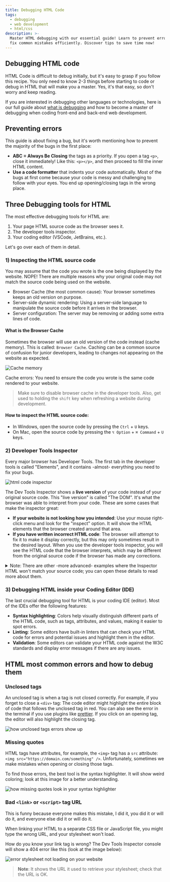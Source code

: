 ```yaml
---
title: Debugging HTML Code
tags:
  - debugging
  - web development
  - html/css
description: >-
  Master HTML debugging with our essential guide! Learn to prevent errors and
  fix common mistakes efficiently. Discover tips to save time now!
---
```

## Debugging HTML code

HTML Code is difficult to debug initially, but it's easy to grasp if you follow this recipe. You only need to know 2-3 things before starting to code or debug in HTML that will make you a master. Yes, it's that easy, so don't worry and keep reading.

If you are interested in debugging other languages or technologies, here is our full guide about [what is debugging](https://4geeks.com/lesson/what-is-debugging-code) and how to become a master of debugging when coding front-end and back-end web development.

## Preventing errors

This guide is about fixing a bug, but it's worth mentioning how to prevent the majority of the bugs in the first place:
+ **ABC = Always Be Closing** the tags as a priority. If you open a tag `<p>`, close it immediately! Like this: `<p></p>`, and then proceed to fill the inner HTML content.
+ **Use a code formatter** that indents your code automatically. Most of the bugs at first come because your code is messy and challenging to follow with your eyes. You end up opening/closing tags in the wrong place.

## Three Debugging tools for HTML

The most effective debugging tools for HTML are: 
1. Your page HTML source code as the browser sees it.
2. The developer tools inspector.
3. Your coding editor (VSCode, JetBrains, etc.).

Let's go over each of them in detail.

### 1) Inspecting the HTML source code

You may assume that the code you wrote is the one being displayed by the website. NOPE! There are multiple reasons why your original code may not match the source code being used on the website.

+ Browser Cache (the most common cause): Your browser sometimes keeps an old version on purpose.
+ Server-side dynamic rendering: Using a server-side language to manipulate the source code before it arrives in the browser.
+ Server configuration: The server may be removing or adding some extra lines of code.

#### What is the Browser Cache

Sometimes the browser will use an old version of the code instead (cache memory). This is called: `Browser Cache`. Caching can be a common source of confusion for junior developers, leading to changes not appearing on the website as expected.

![Cache memory](https://storage.googleapis.com/media-breathecode/c554b1b12abd3b8e7392151ceb31ed2f367e673e99f890e0a7c70ea4df7f68ad)

Cache errors: You need to ensure the code you wrote is the same code rendered to your website.

> Make sure to disable browser cache in the developer tools. Also, get used to holding the `shift` key when refreshing a website during development.

#### How to inspect the HTML source code:

+ In Windows, open the source code by pressing the `Ctrl` + `U` keys.
+ On Mac, open the source code by pressing the `⌥ Option` + `⌘ Command` + `U` keys.

### 2) Developer Tools Inspector

Every major browser has Developer Tools. The first tab in the developer tools is called "Elements", and it contains -almost- everything you need to fix your bugs.

![html code inspector](https://github.com/breatheco-de/content/blob/master/src/assets/images/Fca0Hkm.gif?raw=true)

The Dev Tools Inspector shows a **live version** of your code instead of your original source code. This "live version" is called "The DOM". It's what the browser was able to interpret from your code. These are some cases that make the inspector great:

+ **If your website is not looking how you intended**: Use your mouse right-click menu and look for the "inspect" option. It will show the HTML elements that the browser created around that area.
+ **If you have written incorrect HTML code**: The browser will attempt to fix it to make it display correctly, but this may only sometimes result in the desired layout. When you use the developer tools inspector, you will see the HTML code that the browser interprets, which may be different from the original source code if the browser has made any corrections.

<details>
<summary>Note: There are other -more advanced- examples where the Inspector HTML won't match your source code; you can open these details to read more about them.</summary>
  
+ Minification: Sometimes, websites compress and optimize the code for faster loading times. The HTML inspector will show the minified code, which may be difficult to read.

+ Browser extensions: Ad blockers or script blockers modify the code shown in the HTML inspector.

+ Server-side rendering: the HTML inspector will show the code rendered on the server rather than the source code.
</details>

### 3) Debugging HTML inside your Coding Editor (IDE)

The last crucial debugging tool for HTML is your coding IDE (editor). Most of the IDEs offer the following features:
+ **Syntax highlighting**: Colors help visually distinguish different parts of the HTML code, such as tags, attributes, and values, making it easier to spot errors.
+ **Linting**: Some editors have built-in linters that can check your HTML code for errors and potential issues and highlight them in the editor.
+ **Validation**: Some editors can validate your HTML code against the W3C standards and display error messages if there are any issues.

## HTML most common errors and how to debug them

### Unclosed tags 

An unclosed tag is when a tag is not closed correctly. For example, if you forget to close a `<div>` tag: The code editor might highlight the entire block of code that follows the unclosed tag in red. You can also see the error in the terminal if you use plugins like [prettier](https://prettier.io/). If you click on an opening tag, the editor will also highlight the closing tag.

![how unclosed tags errors show up](https://github.com/breatheco-de/content/blob/master/src/assets/images/oJEe61z.png?raw=true)

### Missing quotes

HTML tags have attributes, for example, the `<img>` tag has a `src` attribute: `<img src="https://domain.com/something" />`. Unfortunately, sometimes we make mistakes when opening or closing those tags.

To find those errors, the best tool is the syntax highlighter. It will show weird coloring; look at this image for a better understanding.

![how missing quotes look in your syntax highlighter](https://github.com/breatheco-de/content/blob/master/src/assets/images/JzNqq1W.png?raw=true)

### Bad `<link>` or `<script>` tag URL

This is funny because everyone makes this mistake, I did it, you did it or will do it, and everyone else did it or will do it.

When linking your HTML to a separate CSS file or JavaScript file, you might type the wrong URL, and your stylesheet won't load.

How do you know your link tag is wrong? The Dev Tools Inspector console will show a 404 error like this (look at the image below):

![error stylesheet not loading on your website](https://github.com/breatheco-de/content/blob/master/src/assets/images/wrong-stylesheet-404.png?raw=true)

> **Note**: It shows the URL it used to retrieve your stylesheet; check that the URL is OK.
